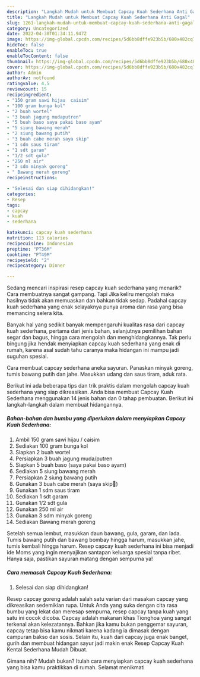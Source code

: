 ```yaml
---
description: "Langkah Mudah untuk Membuat Capcay Kuah Sederhana Anti Gagal"
title: "Langkah Mudah untuk Membuat Capcay Kuah Sederhana Anti Gagal"
slug: 1261-langkah-mudah-untuk-membuat-capcay-kuah-sederhana-anti-gagal
category: Uncategorized
date: 2022-04-30T01:34:11.947Z
image: https://img-global.cpcdn.com/recipes/5d6bb8dffe923b5b/680x482cq70/capcay-kuah-sederhana-foto-resep-utama.jpg
hideToc: false
enableToc: true
enableTocContent: false
thumbnail: https://img-global.cpcdn.com/recipes/5d6bb8dffe923b5b/680x482cq70/capcay-kuah-sederhana-foto-resep-utama.jpg
cover: https://img-global.cpcdn.com/recipes/5d6bb8dffe923b5b/680x482cq70/capcay-kuah-sederhana-foto-resep-utama.jpg
author: Admin
authorAv: notfound
ratingvalue: 4.5
reviewcount: 15
recipeingredient:
- "150 gram sawi hijau  caisim"
- "100 gram bunga kol"
- "2 buah wortel"
- "3 buah jagung mudaputren"
- "5 buah baso saya pakai baso ayam"
- "5 siung bawang merah"
- "2 siung bawang putih"
- "3 buah cabe merah saya skip"
- "1 sdm saus tiram"
- "1 sdt garam"
- "1/2 sdt gula"
- "250 ml air"
- "3 sdm minyak goreng"
- " Bawang merah goreng"
recipeinstructions:

- "Selesai dan siap dihidangkan!"
categories:
- Resep
tags:
- capcay
- kuah
- sederhana

katakunci: capcay kuah sederhana 
nutrition: 113 calories
recipecuisine: Indonesian
preptime: "PT36M"
cooktime: "PT49M"
recipeyield: "2"
recipecategory: Dinner

---
```



Sedang mencari inspirasi resep capcay kuah sederhana yang menarik? Cara membuatnya sangat gampang. Tapi Jika keliru mengolah maka hasilnya tidak akan memuaskan dan bahkan tidak sedap. Padahal capcay kuah sederhana yang enak selayaknya punya aroma dan rasa yang bisa memancing selera kita.


Banyak hal yang sedikit banyak mempengaruhi kualitas rasa dari capcay kuah sederhana, pertama dari jenis bahan, selanjutnya pemilihan bahan segar dan bagus, hingga cara mengolah dan menghidangkannya. Tak perlu bingung jika hendak menyiapkan capcay kuah sederhana yang enak di rumah, karena asal sudah tahu caranya maka hidangan ini mampu jadi suguhan spesial.

Cara membuat capcay sederhana aneka sayuran. Panaskan minyak goreng, tumis bawang putih dan jahe. Masukkan udang dan saus tiram, aduk rata.


Berikut ini ada beberapa tips dan trik praktis dalam mengolah capcay kuah sederhana yang siap dikreasikan. Anda bisa membuat Capcay Kuah Sederhana menggunakan 14 jenis bahan dan 0 tahap pembuatan. Berikut ini langkah-langkah dalam membuat hidangannya.

<!--inarticleads1-->

##### Bahan-bahan dan bumbu yang diperlukan dalam menyiapkan Capcay Kuah Sederhana:

1. Ambil 150 gram sawi hijau / caisim
1. Sediakan 100 gram bunga kol
1. Siapkan 2 buah wortel
1. Persiapkan 3 buah jagung muda/putren
1. Siapkan 5 buah baso (saya pakai baso ayam)
1. Sediakan 5 siung bawang merah
1. Persiapkan 2 siung bawang putih
1. Gunakan 3 buah cabe merah (saya skip🙏)
1. Gunakan 1 sdm saus tiram
1. Sediakan 1 sdt garam
1. Gunakan 1/2 sdt gula
1. Gunakan 250 ml air
1. Gunakan 3 sdm minyak goreng
1. Sediakan  Bawang merah goreng


Setelah semua lembut, masukkan daun bawang, gula, garam, dan lada. Tumis bawang putih dan bawang bombay hingga harum, masukkan jahe, tumis kembali hingga harum. Resep capcay kuah sederhana ini bisa menjadi ide Moms yang ingin menyajikan santapan keluarga spesial tanpa ribet. Hanya saja, pastikan sayuran matang dengan sempurna ya! 

<!--inarticleads2-->

##### Cara memasak Capcay Kuah Sederhana:


1. Selesai dan siap dihidangkan!

Resep capcay goreng adalah salah satu varian dari masakan capcay yang dikreasikan sedemikian rupa. Untuk Anda yang suka dengan cita rasa bumbu yang lekat dan meresap sempurna, resep capcay tanpa kuah yang satu ini cocok dicoba. Capcay adalah makanan khas Tionghoa yang sangat terkenal akan kelezatannya. Bahkan jika kamu bukan penggemar sayuran, capcay tetap bisa kamu nikmati karena kadang ia dimasak dengan campuran bakso dan sosis. Selain itu, kuah dari capcay juga enak banget, gurih dan membuat hidangan sayur jadi makin enak Resep Capcay Kuah Kental Sederhana Mudah Dibuat. 

Gimana nih? Mudah bukan? Itulah cara menyiapkan capcay kuah sederhana yang bisa kamu praktikkan di rumah. Selamat menikmati
